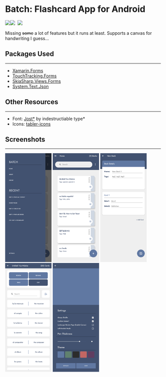 # Batch: Flashcard App for Android 
<img src="https://cdn.freebiesupply.com/logos/thumbs/2x/xamarin-logo.png" height="30"><img src="https://portjefflibrary.org/wp-content/uploads/2015/11/android-logo-transparent-background.png" height="30" style="padding-right: 0.5rem;"><img src="https://seeklogo.com/images/C/c-sharp-c-logo-02F17714BA-seeklogo.com.png" height="30">

Missing ~~some~~ a lot of features but it runs at least. Supports a canvas for handwriting I guess...

## Packages Used

- - -

- [Xamarin.Forms](https://www.nuget.org/packages/Xamarin.Forms/5.0.0.2196)
- [TouchTracking.Forms](https://www.nuget.org/packages/TouchTracking.Forms/1.1.0)
- [SkiaSharp.Views.Forms](https://www.nuget.org/packages/SkiaSharp.Views.Forms/2.88.3)
- [System.Text.Json](https://www.nuget.org/packages/System.Text.Json/7.0.1)

## Other Resources

- - -

- Font: [Jost*](https://indestructibletype.com/Jost.html) by indestructiable type*
- Icons: [tabler-icons](https://github.com/tabler/tabler-icons)

## Screenshots

- - -

<p float="left">
    <img src="./Images/Screenshot_20230114-235358.png" width="150">
    <img src="./Images/Screenshot_20230114-235403.png" width="150">
    <img src="./Images/Screenshot_20230114-235410.png" width="150">
    <img src="./Images/Screenshot_20230114-235420.png" width="150">
    <img src="./Images/Screenshot_20230114-235432.png" width="150">
</p>